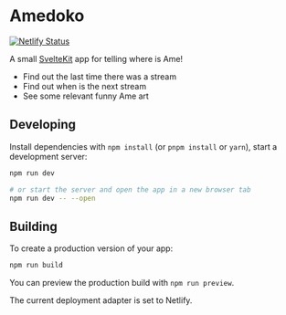 # Amedoko

[![Netlify Status](https://api.netlify.com/api/v1/badges/6405f063-f91a-447a-8099-72c451ba8aa7/deploy-status)](https://app.netlify.com/sites/startling-hummingbird-1106cf/deploys)

A small [SvelteKit](https://kit.svelte.dev) app for telling where is Ame!

- Find out the last time there was a stream
- Find out when is the next stream
- See some relevant funny Ame art

## Developing

Install dependencies with `npm install` (or `pnpm install` or `yarn`), start a development server:

```bash
npm run dev

# or start the server and open the app in a new browser tab
npm run dev -- --open
```

## Building

To create a production version of your app:

```bash
npm run build
```

You can preview the production build with `npm run preview`.

The current deployment adapter is set to Netlify.
